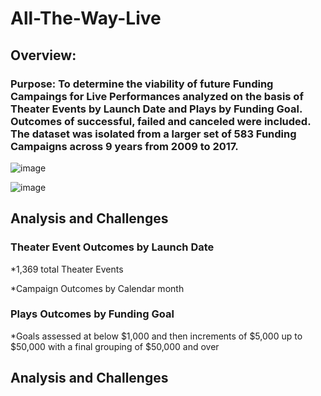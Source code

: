 # All-The-Way-Live

## Overview:

### Purpose: To determine the viability of future Funding Campaings for Live Performances analyzed on the basis of Theater Events by Launch Date and Plays by Funding Goal.  Outcomes of successful, failed and canceled were included.  The dataset was isolated from a larger set of 583 Funding Campaigns across 9 years from 2009 to 2017.  

![image](https://user-images.githubusercontent.com/98665941/161452279-aa8fab60-4253-4244-810d-1319dacb0345.png)

![image](https://user-images.githubusercontent.com/98665941/161452328-1a578f49-e78d-49a3-81aa-be37dc13c189.png)

## Analysis and Challenges

### Theater Event Outcomes by Launch Date
*1,369 total Theater Events

*Campaign Outcomes by Calendar month

### Plays Outcomes by Funding Goal
*Goals assessed at below $1,000 and then increments of $5,000 up to $50,000 with a final grouping of $50,000 and over

## Analysis and Challenges

